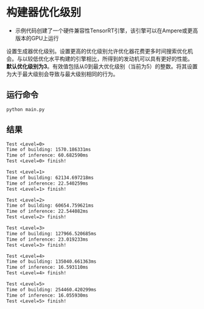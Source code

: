 # 构建器优化级别    

+ 示例代码创建了一个硬件兼容性TensorRT引擎，该引擎可以在Ampere或更高版本的GPU上运行      

设置生成器优化级别。设置更高的优化级别允许优化器花费更多时间搜索优化机会。与以较低优化水平构建的引擎相比，所得到的发动机可以具有更好的性能。     
**默认优化级别为3**。有效值包括从0到最大优化级别（当前为5）的整数。将其设置为大于最大级别会导致与最大级别相同的行为。

## 运行命令  

```shell
python main.py
```

## 结果    

```txt
Test <Level=0>
Time of building: 1570.186331ms
Time of inference: 60.682590ms
Test <Level=0> finish!

Test <Level=1>
Time of building: 62134.697218ms
Time of inference: 22.540259ms
Test <Level=1> finish!

Test <Level=2>
Time of building: 60654.759621ms
Time of inference: 22.544082ms
Test <Level=2> finish!

Test <Level=3>
Time of building: 127966.520685ms
Time of inference: 23.019233ms
Test <Level=3> finish!

Test <Level=4>
Time of building: 135040.661363ms
Time of inference: 16.593110ms
Test <Level=4> finish!

Test <Level=5>
Time of building: 254460.420299ms
Time of inference: 16.055930ms
Test <Level=5> finish!
```
